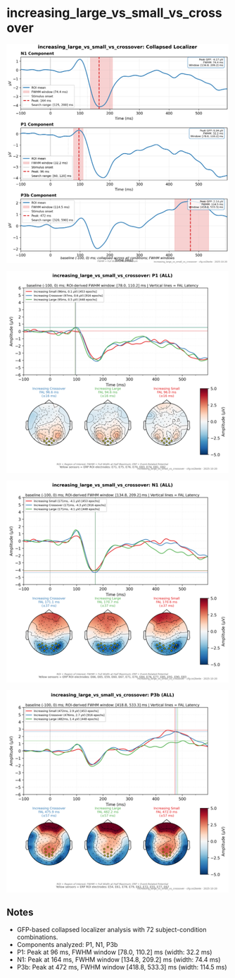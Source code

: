 # increasing_large_vs_small_vs_crossover

![figure](docs/assets/plots/increasing_large_vs_small_vs_crossover/increasing_large_vs_small_vs_crossover-collapsed_localizer.png)

![figure](docs/assets/plots/increasing_large_vs_small_vs_crossover/increasing_large_vs_small_vs_crossover-P1.png)

![figure](docs/assets/plots/increasing_large_vs_small_vs_crossover/increasing_large_vs_small_vs_crossover-N1.png)

![figure](docs/assets/plots/increasing_large_vs_small_vs_crossover/increasing_large_vs_small_vs_crossover-P3b.png)


## Notes

- GFP-based collapsed localizer analysis with 72 subject-condition combinations.
- Components analyzed: P1, N1, P3b
- P1: Peak at 96 ms, FWHM window [78.0, 110.2] ms (width: 32.2 ms)
- N1: Peak at 164 ms, FWHM window [134.8, 209.2] ms (width: 74.4 ms)
- P3b: Peak at 472 ms, FWHM window [418.8, 533.3] ms (width: 114.5 ms)
